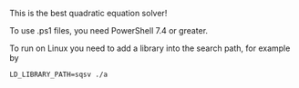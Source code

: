 This is the best quadratic equation solver!

To use .ps1 files, you need PowerShell 7.4 or greater.

To run on Linux you need to add a library into the search path, for example by
```
LD_LIBRARY_PATH=sqsv ./a
```
